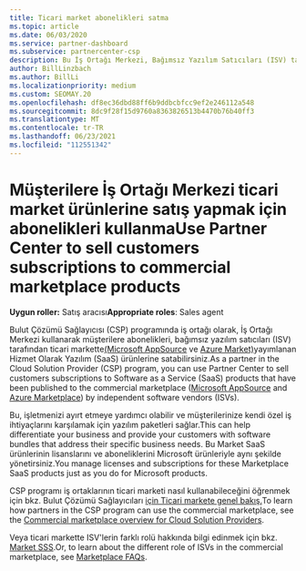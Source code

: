 ```yaml
---
title: Ticari market abonelikleri satma
ms.topic: article
ms.date: 06/03/2020
ms.service: partner-dashboard
ms.subservice: partnercenter-csp
description: Bu İş Ortağı Merkezi, Bağımsız Yazılım Satıcıları (ISV) tarafından ticari markette yayımlanan SaaS ürünlerine müşteri abonelikleri satmayı öğrenin.
author: BillLinzbach
ms.author: BillLi
ms.localizationpriority: medium
ms.custom: SEOMAY.20
ms.openlocfilehash: df8ec36dbd88ff6b9ddbcbfcc9ef2e246112a548
ms.sourcegitcommit: 8dc9f28f15d9760a8363826513b4470b76b40ff3
ms.translationtype: MT
ms.contentlocale: tr-TR
ms.lasthandoff: 06/23/2021
ms.locfileid: "112551342"
---
```

# <a name="use-partner-center-to-sell-customers-subscriptions-to-commercial-marketplace-products"></a><span data-ttu-id="85165-103">Müşterilere İş Ortağı Merkezi ticari market ürünlerine satış yapmak için abonelikleri kullanma</span><span class="sxs-lookup"><span data-stu-id="85165-103">Use Partner Center to sell customers subscriptions to commercial marketplace products</span></span>

<span data-ttu-id="85165-104">**Uygun roller:** Satış aracısı</span><span class="sxs-lookup"><span data-stu-id="85165-104">**Appropriate roles**: Sales agent</span></span>

<span data-ttu-id="85165-105">Bulut Çözümü Sağlayıcısı (CSP) programında iş ortağı olarak, İş Ortağı Merkezi kullanarak müşterilere abonelikleri, bağımsız yazılım satıcıları (ISV) tarafından ticari markette[(Microsoft AppSource](https://appsource.microsoft.com/) ve [Azure Market)](https://azuremarketplace.microsoft.com/)yayımlanan Hizmet Olarak Yazılım (SaaS) ürünlerine satabilirsiniz.</span><span class="sxs-lookup"><span data-stu-id="85165-105">As a partner in the Cloud Solution Provider (CSP) program, you can use Partner Center to sell customers subscriptions to Software as a Service (SaaS) products that have been published to the commercial marketplace ([Microsoft AppSource](https://appsource.microsoft.com/) and [Azure Marketplace](https://azuremarketplace.microsoft.com/)) by independent software vendors (ISVs).</span></span>

<span data-ttu-id="85165-106">Bu, işletmenizi ayırt etmeye yardımcı olabilir ve müşterilerinize kendi özel iş ihtiyaçlarını karşılamak için yazılım paketleri sağlar.</span><span class="sxs-lookup"><span data-stu-id="85165-106">This can help differentiate your business and provide your customers with software bundles that address their specific business needs.</span></span> <span data-ttu-id="85165-107">Bu Market SaaS ürünlerinin lisanslarını ve aboneliklerini Microsoft ürünleriyle aynı şekilde yönetirsiniz.</span><span class="sxs-lookup"><span data-stu-id="85165-107">You manage licenses and subscriptions for these Marketplace SaaS products just as you do for Microsoft products.</span></span>

<span data-ttu-id="85165-108">CSP programı iş ortaklarının ticari marketi nasıl kullanabileceğini öğrenmek için bkz. Bulut Çözümü Sağlayıcıları [için Ticari markete genel bakış.](csp-commercial-marketplace-overview.md)</span><span class="sxs-lookup"><span data-stu-id="85165-108">To learn how partners in the CSP program can use the commercial marketplace, see the [Commercial marketplace overview for Cloud Solution Providers](csp-commercial-marketplace-overview.md).</span></span>

<span data-ttu-id="85165-109">Veya ticari markette ISV'lerin farklı rolü hakkında bilgi edinmek için bkz. [Market SSS](/azure/marketplace/marketplace-faq-publisher-guide).</span><span class="sxs-lookup"><span data-stu-id="85165-109">Or, to learn about the different role of ISVs in the commercial marketplace, see [Marketplace FAQs](/azure/marketplace/marketplace-faq-publisher-guide).</span></span>